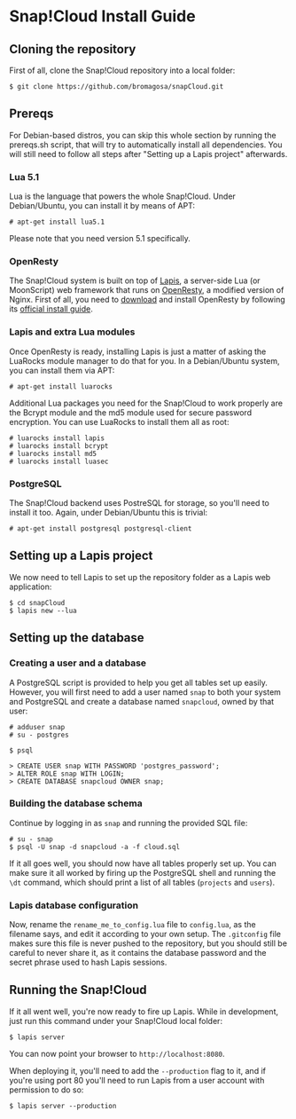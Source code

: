 # Snap!Cloud Install Guide

## Cloning the repository

First of all, clone the Snap!Cloud repository into a local folder:

```
$ git clone https://github.com/bromagosa/snapCloud.git
```

## Prereqs

For Debian-based distros, you can skip this whole section by running the prereqs.sh script, that will try to automatically install all dependencies. You will still need to follow all steps after "Setting up a Lapis project" afterwards.

### Lua 5.1

Lua is the language that powers the whole Snap!Cloud. Under Debian/Ubuntu, you can install it by means of APT:

```
# apt-get install lua5.1
```

Please note that you need version 5.1 specifically.

### OpenResty

The Snap!Cloud system is built on top of [Lapis](http://leafo.net/lapis/), a server-side Lua (or MoonScript) web framework that runs on [OpenResty](http://openresty.org), a modified version of Nginx. First of all, you need to [download](http://openresty.org/#Download) and install OpenResty by following its [official install guide](http://openresty.org/#Installation).

### Lapis and extra Lua modules

Once OpenResty is ready, installing Lapis is just a matter of asking the LuaRocks module manager to do that for you. In a Debian/Ubuntu system, you can install them via APT:

```
# apt-get install luarocks
```

Additional Lua packages you need for the Snap!Cloud to work properly are the Bcrypt module and the md5 module used for secure password encryption. You can use LuaRocks to install them all as root:

```
# luarocks install lapis
# luarocks install bcrypt
# luarocks install md5
# luarocks install luasec
```

### PostgreSQL

The Snap!Cloud backend uses PostreSQL for storage, so you'll need to install it too. Again, under Debian/Ubuntu this is trivial:

```
# apt-get install postgresql postgresql-client
```

## Setting up a Lapis project

We now need to tell Lapis to set up the repository folder as a Lapis web application:

```
$ cd snapCloud
$ lapis new --lua
```

## Setting up the database

### Creating a user and a database

A PostgreSQL script is provided to help you get all tables set up easily. However, you will first need to add a user named `snap` to both your system and PostgreSQL and create a database named `snapcloud`, owned by that user:

```
# adduser snap
# su - postgres

$ psql

> CREATE USER snap WITH PASSWORD 'postgres_password';
> ALTER ROLE snap WITH LOGIN;
> CREATE DATABASE snapcloud OWNER snap;
```

### Building the database schema

Continue by logging in as `snap` and running the provided SQL file:

```
# su - snap
$ psql -U snap -d snapcloud -a -f cloud.sql
```

If it all goes well, you should now have all tables properly set up. You can make sure it all worked by firing up the PostgreSQL shell and running the `\dt` command, which should print a list of all tables (`projects` and `users`).

### Lapis database configuration

Now, rename the `rename_me_to_config.lua` file to `config.lua`, as the filename says, and edit it according to your own setup. The `.gitconfig` file makes sure this file is never pushed to the repository, but you should still be careful to never share it, as it contains the database password and the secret phrase used to hash Lapis sessions.

## Running the Snap!Cloud

If it all went well, you're now ready to fire up Lapis. While in development, just run this command under your Snap!Cloud local folder:

```
$ lapis server
```

You can now point your browser to `http://localhost:8080`.

When deploying it, you'll need to add the `--production` flag to it, and if you're using port 80 you'll need to run Lapis from a user account with permission to do so:

```
$ lapis server --production
```
